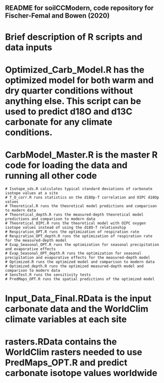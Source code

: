 ## README for soilCCModern, code repository for Fischer-Femal and Bowen (2020) 

# Brief description of R scripts and data inputs

# Optimized_Carb_Model.R has the optimized model for both warm and dry quarter conditions without anything else. This script can be used to predict d18O and d13C carbonate for any climate conditions.

# CarbModel_Master.R is the master R code for loading the data and running all other code
	# Isotope_sds.R calculates typical standard deviations of carbonate isotope values at a site
	# T_O_corr.R runs statistics on the d18Op-T correlation and OIPC d18Op values
	# Theoretical.R runs the theoretical model predictions and comparison to modern data
	# Theoretical_depth.R runs the measured-depth theoretical model predictions and comparison to modern data
	# Theoretical_OIPC.R runs the theoretical model with OIPC oxygen isotope values instead of using the d18O-T relationship
	# Respiration_OPT.R runs the optimization of respiration rate 
	# Respiration_OPT_depth.R runs the optimization of respiration rate for the measured-depth model
	# Evap_Seasonal_OPT.R runs the optimization for seasonal precipitation and evaporative effects 
	# Evap_Seasonal_OPT_depth.R runs the optimization for seasonal precipitation and evaporative effects for the measured-depth model
	# Optimized.R runs the optimized model and comparison to modern data
	# Optimized_depth.R runs the optimized measured-depth model and comparison to modern data
	# SensTest.R runs the sensitivity tests
	# PredMaps_OPT.R runs the spatial predictions of the optimized model

# Input_Data_Final.RData is the input carbonate data and the WorldClim climate variables at each site
# rasters.RData contains the WorldClim rasters needed to use PredMaps_OPT.R and predict carbonate isotope values worldwide